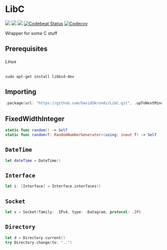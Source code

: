 # LibC

[![](https://img.shields.io/badge/Swift-4.2-orange.svg)][1]
[![](https://img.shields.io/badge/os-macOS%20|%20Linux-lightgray.svg)][1]
[![](https://travis-ci.com/DavidSkrundz/LibC.svg?branch=master)][2]
[![Codebeat Status](https://codebeat.co/badges/ef1bd196-3a7c-41c5-a1fd-3a5c2f6aea55)][3]
[![Codecov](https://codecov.io/gh/DavidSkrundz/LibC/branch/master/graph/badge.svg)][4]

[1]: https://swift.org/download/#releases
[2]: https://travis-ci.com/DavidSkrundz/LibC
[3]: https://codebeat.co/projects/github-com-davidskrundz-libc
[4]: https://codecov.io/gh/DavidSkrundz/LibC

Wrapper for some C stuff

## Prerequisites

###### Linux
`sudo apt-get install libbsd-dev`

## Importing

```Swift
.package(url: "https://github.com/DavidSkrundz/LibC.git", .upToNextMinor(from: "1.3.0"))
```

## FixedWidthInteger
```Swift
static func random() -> Self
static func random<T: RandomNumberGenerator>(using: inout T) -> Self
```

## `DateTime`
```Swift
let dateTime = DateTime()
```

## `Interface`
```Swift
let i: [Interface] = Interface.interfaces()
```

## `Socket`
```Swift
let s = Socket(family: .IPv4, type: .Datagram, protocol: .IP)
```

## `Directory`
```Swift
let d = Directory.current()
try Directory.change(to: "..")
```
